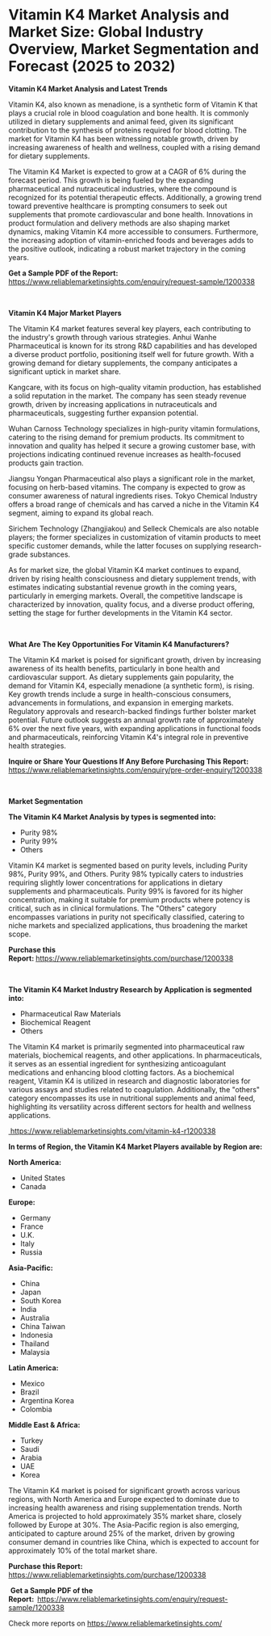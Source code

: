 <p><h1>Vitamin K4 Market Analysis and Market Size: Global Industry Overview, Market Segmentation and Forecast (2025 to 2032)</h1></p><p><strong>Vitamin K4 Market Analysis and Latest Trends</strong></p>
<p><p>Vitamin K4, also known as menadione, is a synthetic form of Vitamin K that plays a crucial role in blood coagulation and bone health. It is commonly utilized in dietary supplements and animal feed, given its significant contribution to the synthesis of proteins required for blood clotting. The market for Vitamin K4 has been witnessing notable growth, driven by increasing awareness of health and wellness, coupled with a rising demand for dietary supplements.</p><p>The Vitamin K4 Market is expected to grow at a CAGR of 6% during the forecast period. This growth is being fueled by the expanding pharmaceutical and nutraceutical industries, where the compound is recognized for its potential therapeutic effects. Additionally, a growing trend toward preventive healthcare is prompting consumers to seek out supplements that promote cardiovascular and bone health. Innovations in product formulation and delivery methods are also shaping market dynamics, making Vitamin K4 more accessible to consumers. Furthermore, the increasing adoption of vitamin-enriched foods and beverages adds to the positive outlook, indicating a robust market trajectory in the coming years.</p></p>
<p><strong>Get a Sample PDF of the Report:&nbsp;</strong> <a href="https://www.reliablemarketinsights.com/enquiry/request-sample/1200338?utm_campaign=3214&utm_medium=2&utm_source=Github&utm_content=ia&utm_term=31032025&utm_id=vitamin-k4">https://www.reliablemarketinsights.com/enquiry/request-sample/1200338</a></p>
<p>&nbsp;</p>
<p><strong>Vitamin K4 Major Market Players</strong></p>
<p><p>The Vitamin K4 market features several key players, each contributing to the industry's growth through various strategies. Anhui Wanhe Pharmaceutical is known for its strong R&D capabilities and has developed a diverse product portfolio, positioning itself well for future growth. With a growing demand for dietary supplements, the company anticipates a significant uptick in market share.</p><p>Kangcare, with its focus on high-quality vitamin production, has established a solid reputation in the market. The company has seen steady revenue growth, driven by increasing applications in nutraceuticals and pharmaceuticals, suggesting further expansion potential. </p><p>Wuhan Carnoss Technology specializes in high-purity vitamin formulations, catering to the rising demand for premium products. Its commitment to innovation and quality has helped it secure a growing customer base, with projections indicating continued revenue increases as health-focused products gain traction.</p><p>Jiangsu Yongan Pharmaceutical also plays a significant role in the market, focusing on herb-based vitamins. The company is expected to grow as consumer awareness of natural ingredients rises. Tokyo Chemical Industry offers a broad range of chemicals and has carved a niche in the Vitamin K4 segment, aiming to expand its global reach.</p><p>Sirichem Technology (Zhangjiakou) and Selleck Chemicals are also notable players; the former specializes in customization of vitamin products to meet specific customer demands, while the latter focuses on supplying research-grade substances. </p><p>As for market size, the global Vitamin K4 market continues to expand, driven by rising health consciousness and dietary supplement trends, with estimates indicating substantial revenue growth in the coming years, particularly in emerging markets. Overall, the competitive landscape is characterized by innovation, quality focus, and a diverse product offering, setting the stage for further developments in the Vitamin K4 sector.</p></p>
<p>&nbsp;</p>
<p><strong>What Are The Key Opportunities For Vitamin K4 Manufacturers?</strong></p>
<p><p>The Vitamin K4 market is poised for significant growth, driven by increasing awareness of its health benefits, particularly in bone health and cardiovascular support. As dietary supplements gain popularity, the demand for Vitamin K4, especially menadione (a synthetic form), is rising. Key growth trends include a surge in health-conscious consumers, advancements in formulations, and expansion in emerging markets. Regulatory approvals and research-backed findings further bolster market potential. Future outlook suggests an annual growth rate of approximately 6% over the next five years, with expanding applications in functional foods and pharmaceuticals, reinforcing Vitamin K4's integral role in preventive health strategies.</p></p>
<p><strong>Inquire or Share Your Questions If Any Before Purchasing This Report:</strong> <a href="https://www.reliablemarketinsights.com/enquiry/pre-order-enquiry/1200338?utm_campaign=3214&utm_medium=2&utm_source=Github&utm_content=ia&utm_term=31032025&utm_id=vitamin-k4">https://www.reliablemarketinsights.com/enquiry/pre-order-enquiry/1200338</a></p>
<p>&nbsp;</p>
<p><strong>Market Segmentation</strong></p>
<p><strong>The Vitamin K4 Market Analysis by types is segmented into:</strong></p>
<p><ul><li>Purity 98%</li><li>Purity 99%</li><li>Others</li></ul></p>
<p><p>Vitamin K4 market is segmented based on purity levels, including Purity 98%, Purity 99%, and Others. Purity 98% typically caters to industries requiring slightly lower concentrations for applications in dietary supplements and pharmaceuticals. Purity 99% is favored for its higher concentration, making it suitable for premium products where potency is critical, such as in clinical formulations. The "Others" category encompasses variations in purity not specifically classified, catering to niche markets and specialized applications, thus broadening the market scope.</p></p>
<p><strong>Purchase this Report:&nbsp;</strong><a href="https://www.reliablemarketinsights.com/purchase/1200338?utm_campaign=3214&utm_medium=2&utm_source=Github&utm_content=ia&utm_term=31032025&utm_id=vitamin-k4">https://www.reliablemarketinsights.com/purchase/1200338</a></p>
<p>&nbsp;</p>
<p><strong>The Vitamin K4 Market Industry Research by Application is segmented into:</strong></p>
<p><ul><li>Pharmaceutical Raw Materials</li><li>Biochemical Reagent</li><li>Others</li></ul></p>
<p><p>The Vitamin K4 market is primarily segmented into pharmaceutical raw materials, biochemical reagents, and other applications. In pharmaceuticals, it serves as an essential ingredient for synthesizing anticoagulant medications and enhancing blood clotting factors. As a biochemical reagent, Vitamin K4 is utilized in research and diagnostic laboratories for various assays and studies related to coagulation. Additionally, the "others" category encompasses its use in nutritional supplements and animal feed, highlighting its versatility across different sectors for health and wellness applications.</p></p>
<p><a href="https://www.reliablemarketinsights.com/vitamin-k4-r1200338?utm_campaign=3214&utm_medium=2&utm_source=Github&utm_content=ia&utm_term=31032025&utm_id=vitamin-k4">&nbsp;https://www.reliablemarketinsights.com/vitamin-k4-r1200338</a></p>
<p><strong>In terms of Region, the Vitamin K4 Market Players available by Region are:</strong></p>
<p>
    <p> <strong> North America: </strong>
        <ul>
            <li>United States</li>
            <li>Canada</li>
        </ul>
        </p> 
    <p> <strong> Europe: </strong>
        <ul>
            <li>Germany</li>
            <li>France</li>
            <li>U.K.</li>
            <li>Italy</li>
            <li>Russia</li>
        </ul>
        </p> 
    <p> <strong> Asia-Pacific: </strong>
        <ul>
            <li>China</li>
            <li>Japan</li>
            <li>South Korea</li>
            <li>India</li>
            <li>Australia</li>
            <li>China Taiwan</li>
            <li>Indonesia</li>
            <li>Thailand</li>
            <li>Malaysia</li>
        </ul>
        </p> 
    <p> <strong> Latin America: </strong>
        <ul>
            <li>Mexico</li>
            <li>Brazil</li>
            <li>Argentina Korea</li>
            <li>Colombia</li>
        </ul>
        </p> 
    <p> <strong> Middle East & Africa: </strong>
        <ul>
            <li>Turkey</li>
            <li>Saudi</li>
            <li>Arabia</li>
            <li>UAE</li>
            <li>Korea</li>
        </ul>
    </p>
    </p>
<p><p>The Vitamin K4 market is poised for significant growth across various regions, with North America and Europe expected to dominate due to increasing health awareness and rising supplementation trends. North America is projected to hold approximately 35% market share, closely followed by Europe at 30%. The Asia-Pacific region is also emerging, anticipated to capture around 25% of the market, driven by growing consumer demand in countries like China, which is expected to account for approximately 10% of the total market share.</p></p>
<p><strong>Purchase this Report: </strong><a href="https://www.reliablemarketinsights.com/purchase/1200338?utm_campaign=3214&utm_medium=2&utm_source=Github&utm_content=ia&utm_term=31032025&utm_id=vitamin-k4">https://www.reliablemarketinsights.com/purchase/1200338</a></p>
<p>&nbsp;<strong>Get a Sample PDF of the Report:&nbsp;&nbsp;</strong><a href="https://www.reliablemarketinsights.com/enquiry/request-sample/1200338?utm_campaign=3214&utm_medium=2&utm_source=Github&utm_content=ia&utm_term=31032025&utm_id=vitamin-k4">https://www.reliablemarketinsights.com/enquiry/request-sample/1200338</a></p>
<p><strong></strong></p>
<p>Check more reports on <a href="https://www.reliablemarketinsights.com/?utm_campaign=3214&utm_medium=2&utm_source=Github&utm_content=ia&utm_term=31032025&utm_id=vitamin-k4">https://www.reliablemarketinsights.com/</a></p>